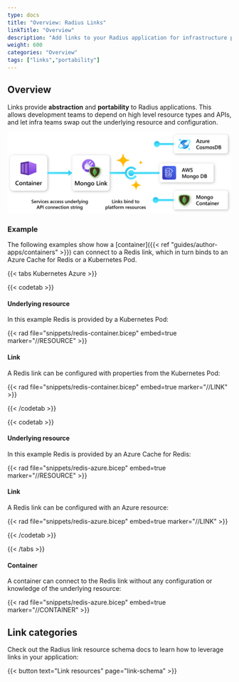 ```yaml
---
type: docs
title: "Overview: Radius Links"
linkTitle: "Overview"
description: "Add links to your Radius application for infrastructure portability"
weight: 600
categories: "Overview"
tags: ["links","portability"]
---
```


## Overview

Links provide **abstraction** and **portability** to Radius applications. This allows development teams to depend on high level resource types and APIs, and let infra teams swap out the underlying resource and configuration.

<img src="links.png" alt="Diagram of a link connecting from a container to either an Azure Redis Cache or a Kubernetes Deployment" width=700px />

### Example

The following examples show how a [container]({{< ref "guides/author-apps/containers" >}}) can connect to a Redis link, which in turn binds to an Azure Cache for Redis or a Kubernetes Pod.

{{< tabs Kubernetes Azure >}}

{{< codetab >}}
<h4>Underlying resource</h4>

In this example Redis is provided by a Kubernetes Pod:

{{< rad file="snippets/redis-container.bicep" embed=true marker="//RESOURCE" >}}

<h4>Link</h4>

A Redis link can be configured with properties from the Kubernetes Pod:

{{< rad file="snippets/redis-container.bicep" embed=true marker="//LINK" >}}

{{< /codetab >}}

{{< codetab >}}
<h4>Underlying resource</h4>

In this example Redis is provided by an Azure Cache for Redis:

{{< rad file="snippets/redis-azure.bicep" embed=true marker="//RESOURCE" >}}

<h4>Link</h4>

A Redis link can be configured with an Azure resource:

{{< rad file="snippets/redis-azure.bicep" embed=true marker="//LINK" >}}

{{< /codetab >}}

{{< /tabs >}}

<h4>Container</h4>

A container can connect to the Redis link without any configuration or knowledge of the underlying resource:

{{< rad file="snippets/redis-azure.bicep" embed=true marker="//CONTAINER" >}}

## Link categories

Check out the Radius link resource schema docs to learn how to leverage links in your application:

{{< button text="Link resources" page="link-schema" >}}
